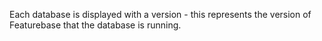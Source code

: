 Each database is displayed with a version - this represents the version of Featurebase that the database is running. 